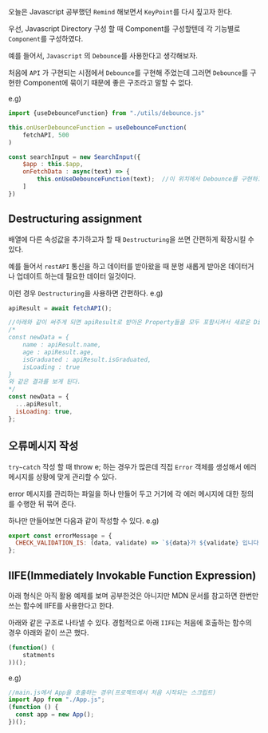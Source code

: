 오늘은 Javascript 공부했던 `Remind` 해보면서 `KeyPoint`를 다시 짚고자 한다.

우선, Javascript Directory 구성 할 때 Component를 구성할텐데 각 기능별로 `Component`를 구성하였다.

예를 들어서, `Javascript` 의 `Debounce`를 사용한다고 생각해보자.

처음에 `API` 가 구현되는 시점에서 `Debounce`를 구현해 주었는데 그러면 `Debounce`를 구현한 Component에 묶이기 때문에 좋은 구조라고 말할 수 없다.

e.g)

```javascript
import {useDebounceFunction} from "./utils/debounce.js"

this.onUserDebounceFunction = useDebounceFunction(
    fetchAPI, 500
)

const searchInput = new SearchInput({
    $app : this.$app,
    onFetchData : async(text) => {
        this.onUseDebounceFunction(text);  //이 위치에서 Debounce를 구현하고 Parameter로 넘겨주어도 되었겠지만 추상화 하였다.
    ]
})
```

## Destructuring assignment

배열에 다른 속성값을 추가하고자 할 때 `Destructuring`을 쓰면 간편하게 확장시킬 수 있다.

예를 들어서 `restAPI` 통신을 하고 데이터를 받아왔을 때 분명 새롭게 받아온 데이터거나 업데이트 하는데 필요한 데이터 일것이다.

이런 경우 `Destructuring`을 사용하면 간편하다.
e.g)

```javascript
apiResult = await fetchAPI();

//아래와 같이 써주게 되면 apiResult로 받아온 Property들을 모두 포함시켜서 새로운 Dict 형태로 객체를 생성해 주게 된다.
/*
const newData = {
    name : apiResult.name,
    age : apiResult.age,
    isGraduated : apiResult.isGraduated,
    isLoading : true 
}
와 같은 결과를 보게 된다. 
*/
const newData = {
  ...apiResult,
  isLoading: true,
};
```

## 오류메시지 작성

`try~catch` 작성 할 때 throw e; 하는 경우가 많은데 직접 `Error` 객체를 생성해서 에러 메시지를 상황에 맞게 관리할 수 있다.

error 메시지를 관리하는 파일을 하나 만들어 두고 거기에 각 에러 메시지에 대한 정의를 수행한 뒤 묶어 준다.

하나만 만들어보면 다음과 같이 작성할 수 있다.
e.g)

```javascript
export const errorMessage = {
  CHECK_VALIDATION_IS: (data, validate) => `${data}가 ${validate} 입니다.`,
};
```

## IIFE(Immediately Invokable Function Expression)

아래 형식은 아직 활용 예제를 보며 공부한것은 아니지만 MDN 문서를 참고하면 한번만 쓰는 함수에 IIFE를 사용한다고 한다.

아래와 같은 구조로 나타낼 수 있다. 경험적으로 아래 `IIFE`는 처음에 호출하는 함수의 경우 아래와 같이 쓰곤 했다.

```javascript
(function() (
    statments
))();
```

e.g)

```javascript
//main.js에서 App을 호출하는 경우(프로젝트에서 처음 시작되는 스크립트)
import App from "./App.js";
(function () {
  const app = new App();
})();
```
